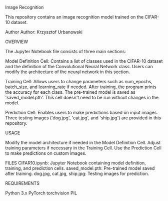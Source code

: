 Image Recognition

This repository contains an image recognition model trained on the CIFAR-10 dataset.

Author
Author: Krzysztof Urbanowski

OVERVIEW

The Jupyter Notebook file consists of three main sections:

Model Definition Cell:
Contains a list of classes used in the CIFAR-10 dataset and the definition of the Convolutional Neural Network class. Users can modify the architecture of the neural network in this section.

Training Cell:
Allows users to change parameters such as num_epochs, batch_size, and learning_rate if needed. After training, the program prints the accuracy for each class. The pre-trained model is saved as 'saved_model.pth'. This cell doesn't need to be run without changes in the model.

Prediction Cell:
Enables users to make predictions based on input images. Three testing images ('dog.jpg', 'cat.jpg', and 'ship.jpg') are provided in this repository.

USAGE

Modify the model architecture if needed in the Model Definition Cell.
Adjust training parameters if necessary in the Training Cell.
Use the Prediction Cell to make predictions on custom images.

FILES
CIFAR10.ipynb: Jupyter Notebook containing model definition, training, and prediction cells.
saved_model.pth: Pre-trained model saved after training.
dog.jpg, cat.jpg, ship.jpg: Testing images for prediction.

REQUIREMENTS

Python 3.x
PyTorch
torchvision
PIL
